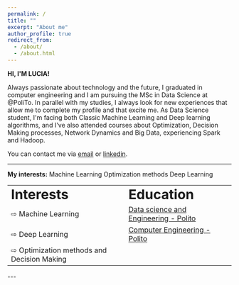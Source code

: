 ```yaml
---
permalink: /
title: ""
excerpt: "About me"
author_profile: true
redirect_from: 
  - /about/
  - /about.html
---
```

**HI, I'M LUCIA!**

Always passionate about technology and the future, I graduated in computer engineering and I am pursuing the MSc in Data Science at @PoliTo. 
In parallel with my studies, I always look for new experiences that allow me to complete my profile and that excite me. As Data Science student, I'm facing both Classic Machine Learning and Deep learning algorithms, and I've also attended courses about Optimization, Decision Making processes, Network Dynamics and Big Data, experiencing Spark and Hadoop. 

You can contact me via [email](mailto:lucia.innocenti@outlook.it) or [linkedin](https://www.linkedin.com/in/lucia-innocenti/).

---

**My interests:**        Machine Learning             Optimization methods               Deep Learning            

<table border="0">
 <tr>
    <td><b style="font-size:30px">Interests</b></td>
    <td><b style="font-size:30px">Education</b></td>
 </tr>
 <tr>
    <td>&#8680 Machine Learning</td>
   <td><i class="fas fa-user-graduate"></i><a href="https://didattica.polito.it/laurea_magistrale/data_science/en/home"> Data science and Engineering - Polito</a></td>
 </tr>
 <tr>
  <td>&#8680 Deep Learning</td>
   <td><i class="fas fa-user-graduate"></i><a href="https://didattica.polito.it/pls/portal30/sviluppo.offerta_formativa.corsi?p_sdu_cds=37:18&p_a_acc=2021&p_header=N&p_lang=EN">Computer Engineering - Polito</a></td>
</tr>
<tr>
  <td>&#8680 Optimization methods and Decision Making</td>
</tr>
</table>
---
